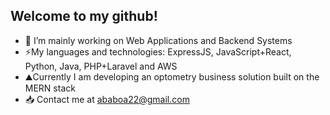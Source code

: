 ## Welcome to my github! 
- 🚄 I’m mainly working on Web Applications and Backend Systems
- ⚡My languages and technologies: ExpressJS, JavaScript+React, Python, Java, PHP+Laravel and AWS
- ⛰Currently I am developing an optometry business solution built on the MERN stack
- 📥 Contact me at ababoa22@gmail.com
<!--

Here are some ideas to get you started:


- 🌱 I’m currently learning ...
- 👯 I’m looking to collaborate on ...
- 🤔 I’m looking for help with ...
- 💬 Ask me about ...
- 📫 How to reach me: ...
- 😄 Pronouns: ...
- ⚡ Fun fact: ...
-->
